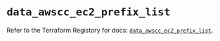 # `data_awscc_ec2_prefix_list`

Refer to the Terraform Registory for docs: [`data_awscc_ec2_prefix_list`](https://registry.terraform.io/providers/hashicorp/awscc/0.70.0/docs/data-sources/ec2_prefix_list).
